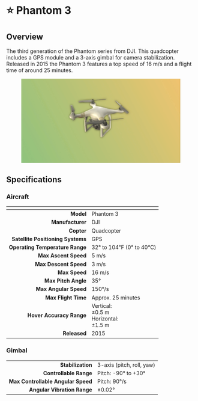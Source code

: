 # ⭐ Phantom 3

## Overview

The third generation of the Phantom series from DJI.  This quadcopter includes a GPS module and a 3-axis gimbal for camera stabilization.  Released in 2015 the Phantom 3 features a top speed of 16 m/s and a flight time of around 25 minutes.

<figure><img src="../../.gitbook/assets/image (5).png" alt=""><figcaption></figcaption></figure>

## Specifications

### Aircraft

<table data-header-hidden data-full-width="false"><thead><tr><th align="right"></th><th></th></tr></thead><tbody><tr><td align="right"><strong>Model</strong></td><td>Phantom 3</td></tr><tr><td align="right"><strong>Manufacturer</strong></td><td>DJI</td></tr><tr><td align="right"><strong>Copter</strong></td><td>Quadcopter</td></tr><tr><td align="right"><strong>Satellite Positioning Systems</strong></td><td>GPS</td></tr><tr><td align="right"><strong>Operating Temperature Range</strong></td><td>32° to 104℉ (0° to 40℃)</td></tr><tr><td align="right"><strong>Max Ascent Speed</strong></td><td>5 m/s</td></tr><tr><td align="right"><strong>Max Descent Speed</strong></td><td>3 m/s</td></tr><tr><td align="right"><strong>Max Speed</strong></td><td>16 m/s</td></tr><tr><td align="right"><strong>Max Pitch Angle</strong></td><td>35°</td></tr><tr><td align="right"><strong>Max Angular Speed</strong></td><td>150°/s</td></tr><tr><td align="right"><strong>Max Flight Time</strong></td><td>Approx. 25 minutes</td></tr><tr><td align="right"><strong>Hover Accuracy Range</strong></td><td>Vertical:<br>±0.5 m<br>Horizontal:<br>±1.5 m</td></tr><tr><td align="right"><strong>Released</strong></td><td>2015</td></tr></tbody></table>

### Gimbal

|                                    |                           |
| ---------------------------------: | ------------------------- |
|                  **Stabilization** | 3-axis (pitch, roll, yaw) |
|             **Controllable Range** | Pitch: -90° to +30°       |
| **Max Controllable Angular Speed** | Pitch: 90°/s              |
|        **Angular Vibration Range** | ±0.02°                    |
